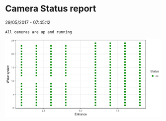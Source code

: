 Camera Status report
================
29/05/2017 - 07:45:12

    All cameras are up and running

![](camreport_files/figure-markdown_github/unnamed-chunk-2-1.png)
